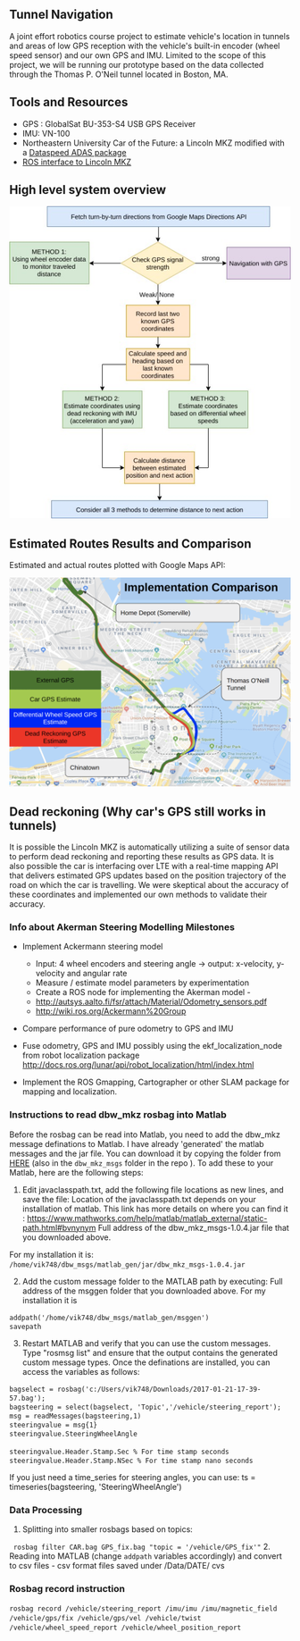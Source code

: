 ## Tunnel Navigation

A joint effort robotics course project to estimate vehicle's location in tunnels and areas of low GPS reception with the vehicle's built-in encoder (wheel speed sensor) and our own GPS and IMU. Limited to the scope of this project, we will be running our prototype based on the data collected through the Thomas P. O'Neil tunnel located in Boston, MA.

## Tools and Resources
- GPS : GlobalSat BU-353-S4 USB GPS Receiver
- IMU: VN-100
- Northeastern University Car of the Future: a Lincoln MKZ modified with a [Dataspeed ADAS package](http://dataspeedinc.com/wp-content/uploads/2016/11/adas-kit.pdf)
- [ROS interface to Lincoln MKZ](https://drive.google.com/open?id=191uEPJnzKvJLzp2A-HyDsfB6DPPajgv8)

## High level system overview
<img src="https://github.com/amandazhuyilan/Tunnel-Navigation/blob/master/Documents/overview.jpg" width= "600">

## Estimated Routes Results and Comparison
Estimated and actual routes plotted with Google Maps API:

<img src="https://github.com/amandazhuyilan/Tunnel-Navigation/blob/master/Documents/GPS_plotted%20routes.png" width= "800">


## Dead reckoning (Why car's GPS still works in tunnels)

It is possible the Lincoln MKZ is automatically utilizing a suite of sensor data to perform dead reckoning and reporting these results as GPS data. It is also possible the car is interfacing over LTE with a real-time mapping API that delivers estimated GPS updates based on the position trajectory of the road on which the car is travelling. We were skeptical about the accuracy of these coordinates and implemented our own methods to validate their accuracy. 

### Info about Akerman Steering Modelling Milestones
- Implement Ackermann steering model
    - Input: 4 wheel encoders and steering angle -> output: x-velocity, y-velocity and angular rate
    - Measure / estimate model parameters by experimentation
    - Create a ROS node for implementing the Akerman model -
    - http://autsys.aalto.fi/fsr/attach/Material/Odometry_sensors.pdf
    - http://wiki.ros.org/Ackermann%20Group

- Compare performance of pure odometry to GPS and IMU 
- Fuse odometry, GPS and IMU possibly using the ekf_localization_node from robot localization package http://docs.ros.org/lunar/api/robot_localization/html/index.html
- Implement the ROS Gmapping, Cartographer or other SLAM package for mapping and localization.


### Instructions to read dbw_mkz rosbag into Matlab

Before the rosbag can be read into Matlab, you need to add the dbw_mkz message definations to Matlab. I have already 'generated' the matlab messages and the jar file. You can download it by copying the folder from [HERE](https://drive.google.com/open?id=0B6xwBH7R5H0-M1o2andQQTNCU1k) (also in the ```dbw_mkz_msgs``` folder in the repo ).
To add these to your Matlab, here are the following steps:
1. Edit javaclasspath.txt, add the following file locations as new lines, and save the file:
Location of the javaclasspath.txt depends on your installation of matlab. This link has more details on where you can find it : https://www.mathworks.com/help/matlab/matlab_external/static-path.html#bvnynym
Full address of the dbw_mkz_msgs-1.0.4.jar file that you downloaded above. 

For my installation it is: ```/home/vik748/dbw_msgs/matlab_gen/jar/dbw_mkz_msgs-1.0.4.jar```

2. Add the custom message folder to the MATLAB path by executing:
Full address of the msggen folder that you downloaded above. For my installation it is 
```
addpath('/home/vik748/dbw_msgs/matlab_gen/msggen')
savepath
```

3. Restart MATLAB and verify that you can use the custom messages. 
Type "rosmsg list" and ensure that the output contains the generated
custom message types.
Once the definations are installed, you can access the variables as follows:

```
bagselect = rosbag('c:/Users/vik748/Downloads/2017-01-21-17-39-57.bag');
bagsteering = select(bagselect, 'Topic','/vehicle/steering_report');
msg = readMessages(bagsteering,1)
steeringvalue = msg{1}
steeringvalue.SteeringWheelAngle

steeringvalue.Header.Stamp.Sec % For time stamp seconds
steeringvalue.Header.Stamp.NSec % For time stamp nano seconds
```

If you just need a time_series for steering angles, you can use:
ts = timeseries(bagsteering, 'SteeringWheelAngle')

### Data Processing

1. Splitting into smaller rosbags based on topics:

``` rosbag filter CAR.bag GPS_fix.bag "topic = '/vehicle/GPS_fix'"```
2.  Reading into MATLAB (change ```addpath``` variables accordingly) and convert to csv files
    - csv format files saved under /Data/DATE/ cvs

### Rosbag record instruction
```rosbag record /vehicle/steering_report /imu/imu /imu/magnetic_field /vehicle/gps/fix /vehicle/gps/vel /vehicle/twist /vehicle/wheel_speed_report /vehicle/wheel_position_report```

    
